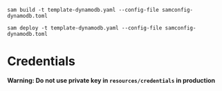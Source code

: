 ```shell
sam build -t template-dynamodb.yaml --config-file samconfig-dynamodb.toml

sam deploy -t template-dynamodb.yaml --config-file samconfig-dynamodb.toml
```

# Credentials

**Warning: Do not use private key in `resources/credentials` in production**